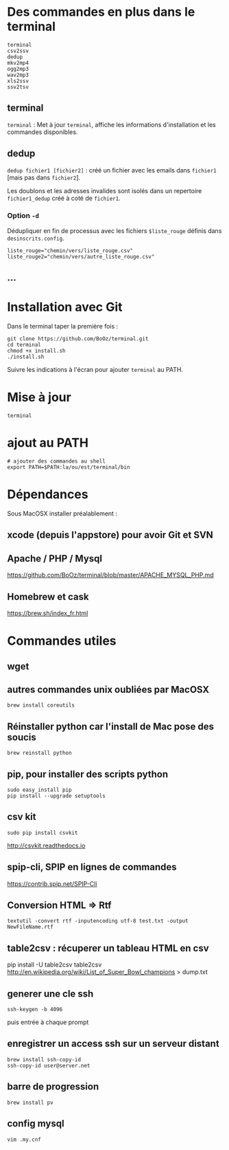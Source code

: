 # Des commandes en plus dans le terminal

```
terminal
csv2ssv
dedup
mkv2mp4
ogg2mp3
wav2mp3
xls2ssv
ssv2tsv
```

## terminal

`terminal` : Met à jour `terminal`, affiche les informations d'installation et les commandes disponibles. 

## dedup

`dedup fichier1 [fichier2]` : créé un fichier avec les emails dans `fichier1` [mais pas dans `fichier2`]. 

Les doublons et les adresses invalides sont isolés dans un repertoire `fichier1_dedup` créé à coté de `fichier1`.

### Option `-d`
Dédupliquer en fin de processus avec les fichiers `$liste_rouge` définis dans `desinscrits.config`.

```
liste_rouge="chemin/vers/liste_rouge.csv"
liste_rouge2="chemin/vers/autre_liste_rouge.csv"
```


## ...


# Installation avec Git

Dans le terminal taper la première fois :
```
git clone https://github.com/BoOz/terminal.git
cd terminal
chmod +x install.sh
./install.sh
```

Suivre les indications à l'écran pour ajouter `terminal` au PATH.

# Mise à jour 
```
terminal
```

# ajout au PATH
```
# ajouter des commandes au shell
export PATH=$PATH:la/ou/est/terminal/bin
```

# Dépendances

Sous MacOSX installer préalablement :
## xcode (depuis l'appstore) pour avoir Git et SVN

## Apache / PHP / Mysql
https://github.com/BoOz/terminal/blob/master/APACHE_MYSQL_PHP.md

## Homebrew et cask
https://brew.sh/index_fr.html


# Commandes utiles

## wget

## autres commandes unix oubliées par MacOSX
`brew install coreutils`

## Réinstaller python car l'install de Mac pose des soucis
```
brew reinstall python
```

## pip, pour installer des scripts python
```
sudo easy_install pip
pip install --upgrade setuptools
```

## csv kit
```
sudo pip install csvkit
```
http://csvkit.readthedocs.io

## spip-cli, SPIP en lignes de commandes
https://contrib.spip.net/SPIP-Cli


## Conversion HTML => Rtf
```
textutil -convert rtf -inputencoding utf-8 test.txt -output NewFileName.rtf
```
## table2csv : récuperer un tableau HTML en csv
pip install -U table2csv
table2csv http://en.wikipedia.org/wiki/List_of_Super_Bowl_champions > dump.txt

## generer une cle ssh
```
ssh-keygen -b 4096
```
puis entrée à chaque prompt

## enregistrer un access ssh sur un serveur distant
```
brew install ssh-copy-id
ssh-copy-id user@server.net
```

## barre de progression
```
brew install pv
```
## config mysql
`vim .my.cnf`

